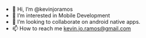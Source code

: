 - 👋 Hi, I’m @kevinjoramos
- 👀 I’m interested in Mobile Development
- 💞️ I’m looking to collaborate on android native apps.
- 📫 How to reach me kevin.jo.ramos@gmail.com

<!---
kevinjoramos/kevinjoramos is a ✨ special ✨ repository because its `README.md` (this file) appears on your GitHub profile.
You can click the Preview link to take a look at your changes.
--->
